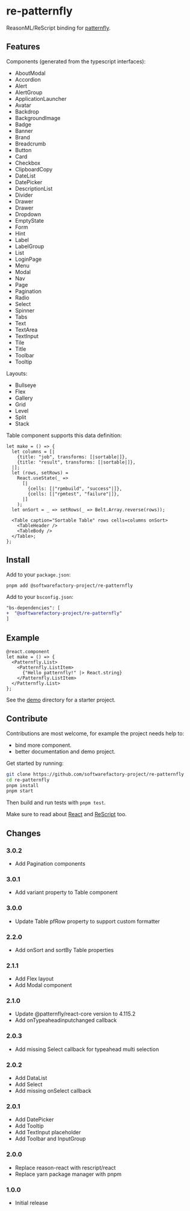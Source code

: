 # re-patternfly

ReasonML/ReScript binding for [patternfly][patternfly].

## Features

Components (generated from the typescript interfaces):

- AboutModal
- Accordion
- Alert
- AlertGroup
- ApplicationLauncher
- Avatar
- Backdrop
- BackgroundImage
- Badge
- Banner
- Brand
- Breadcrumb
- Button
- Card
- Checkbox
- ClipboardCopy
- DateList
- DatePicker
- DescriptionList
- Divider
- Drawer
- Drawer
- Dropdown
- EmptyState
- Form
- Hint
- Label
- LabelGroup
- List
- LoginPage
- Menu
- Modal
- Nav
- Page
- Pagination
- Radio
- Select
- Spinner
- Tabs
- Text
- TextArea
- TextInput
- Tile
- Title
- Toolbar
- Tooltip

Layouts:

- Bullseye
- Flex
- Gallery
- Grid
- Level
- Split
- Stack

Table component supports this data definition:

```reason
let make = () => {
  let columns = [|
    {title: "job", transforms: [|sortable|]},
    {title: "result", transforms: [|sortable|]},
  |];
  let (rows, setRows) =
    React.useState(_ =>
      [|
        {cells: [|"rpmbuild", "success"|]},
        {cells: [|"rpmtest", "failure"|]},
      |]
    );
  let onSort = _ => setRows(_ => Belt.Array.reverse(rows));

  <Table caption="Sortable Table" rows cells=columns onSort>
    <TableHeader />
    <TableBody />
  </Table>;
};
```

## Install

Add to your `package.json`:

```
pnpm add @softwarefactory-project/re-patternfly
```

Add to your `bsconfig.json`:

```diff
"bs-dependencies": [
+  "@softwarefactory-project/re-patternfly"
]
```

## Example

```rescript
@react.component
let make = () => {
  <Patternfly.List>
    <Patternfly.ListItem>
      {"Hello patternfly!" |> React.string}
    </Patternfly.ListItem>
  </Patternfly.List>
};
```

See the [demo](./demo) directory for a starter project.

## Contribute

Contributions are most welcome, for example the project needs help to:

- bind more component.
- better documentation and demo project.

Get started by running:

```sh
git clone https://github.com/softwarefactory-project/re-patternfly
cd re-patternfly
pnpm install
pnpm start
```

Then build and run tests with `pnpm test`.

Make sure to read about [React][reason-react] and [ReScript][rescript-lang] too.

## Changes

### 3.0.2

- Add Pagination components

### 3.0.1

- Add variant property to Table component

### 3.0.0

- Update Table pfRow property to support custom formatter

### 2.2.0

- Add onSort and sortBy Table properties

### 2.1.1

- Add Flex layout
- Add Modal component

### 2.1.0

- Update @patternfly/react-core version to 4.115.2
- Add onTypeaheadinputchanged callback

### 2.0.3

- Add missing Select callback for typeahead multi selection

### 2.0.2

- Add DataList
- Add Select
- Add missing onSelect callback

### 2.0.1

- Add DatePicker
- Add Tooltip
- Add TextInput placeholder
- Add Toolbar and InputGroup

### 2.0.0

- Replace reason-react with rescript/react
- Replace yarn package manager with pnpm

### 1.0.0

- Initial release

[patternfly]: https://www.patternfly.org/v4/
[reason-react]: https://reasonml.github.io/reason-react/docs/en/components
[rescript-lang]: https://rescript-lang.org/docs/manual/v8.0.0/overview
